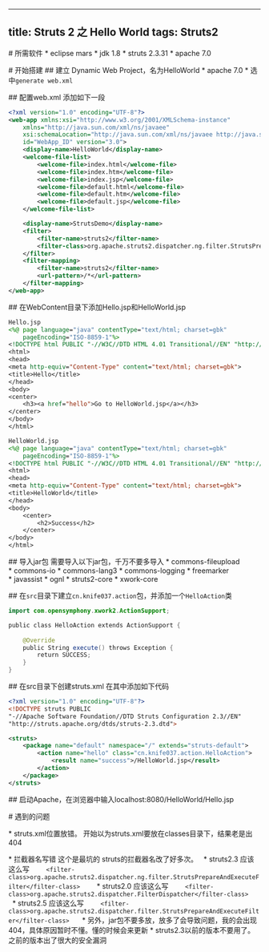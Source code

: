 -----------------------
title: Struts 2 之 Hello World
tags: Struts2
-----------------------

# 所需软件
* eclipse mars
* jdk 1.8
* struts 2.3.31
* apache 7.0

# 开始搭建
## 建立 Dynamic Web Project，名为HelloWorld
* apache 7.0
* 选中`generate web.xml`

## 配置web.xml
添加如下一段

```xml
<?xml version="1.0" encoding="UTF-8"?>
<web-app xmlns:xsi="http://www.w3.org/2001/XMLSchema-instance"
    xmlns="http://java.sun.com/xml/ns/javaee"
    xsi:schemaLocation="http://java.sun.com/xml/ns/javaee http://java.sun.com/xml/ns/javaee/web-app_3_0.xsd"
    id="WebApp_ID" version="3.0">
    <display-name>HelloWorld</display-name>
    <welcome-file-list>
        <welcome-file>index.html</welcome-file>
        <welcome-file>index.htm</welcome-file>
        <welcome-file>index.jsp</welcome-file>
        <welcome-file>default.html</welcome-file>
        <welcome-file>default.htm</welcome-file>
        <welcome-file>default.jsp</welcome-file>
    </welcome-file-list>

    <display-name>StrutsDemo</display-name>
    <filter>
        <filter-name>struts2</filter-name>
        <filter-class>org.apache.struts2.dispatcher.ng.filter.StrutsPrepareAndExecuteFilter</filter-class>
    </filter>
    <filter-mapping>
        <filter-name>struts2</filter-name>
        <url-pattern>/*</url-pattern>
    </filter-mapping>
</web-app>
```
## 在WebContent目录下添加Hello.jsp和HelloWorld.jsp
```jsp
Hello.jsp
<%@ page language="java" contentType="text/html; charset=gbk"
    pageEncoding="ISO-8859-1"%>
<!DOCTYPE html PUBLIC "-//W3C//DTD HTML 4.01 Transitional//EN" "http://www.w3.org/TR/html4/loose.dtd">
<html>
<head>
<meta http-equiv="Content-Type" content="text/html; charset=gbk">
<title>Hello</title>
</head>
<body>
<center>
    <h3><a href="hello">Go to HelloWorld.jsp</a></h3>
</center>
</body>
</html>

HelloWorld.jsp
<%@ page language="java" contentType="text/html; charset=gbk"
    pageEncoding="ISO-8859-1"%>
<!DOCTYPE html PUBLIC "-//W3C//DTD HTML 4.01 Transitional//EN" "http://www.w3.org/TR/html4/loose.dtd">
<html>
<head>
<meta http-equiv="Content-Type" content="text/html; charset=gbk">
<title>HelloWorld</title>
</head>
<body>
    <center>
        <h2>Success</h2>
    </center>
</body>
</html>
```
## 导入jar包
需要导入以下jar包，千万不要多导入
* commons-fileupload
* commons-io
* commons-lang3
* commons-logging
* freemarker
* javassist
* ognl
* struts2-core
* xwork-core

## 在`src`目录下建立`cn.knife037.action`包，并添加一个`HelloAction`类

```java
import com.opensymphony.xwork2.ActionSupport;

public class HelloAction extends ActionSupport {
    
    @Override
    public String execute() throws Exception {
        return SUCCESS;
    }
}
```

## 在src目录下创建struts.xml
在其中添加如下代码
```xml
<?xml version="1.0" encoding="UTF-8"?>
<!DOCTYPE struts PUBLIC
"-//Apache Software Foundation//DTD Struts Configuration 2.3//EN"
"http://struts.apache.org/dtds/struts-2.3.dtd">

<struts>
    <package name="default" namespace="/" extends="struts-default">
        <action name="hello" class="cn.knife037.action.HelloAction">
            <result name="success">/HelloWorld.jsp</result>
        </action>
    </package>
</struts>
```
## 启动Apache，在浏览器中输入localhost:8080/HelloWorld/Hello.jsp

# 遇到的问题

* struts.xml位置放错。
开始以为struts.xml要放在classes目录下，结果老是出404

* 拦截器名写错
这个是最坑的
struts的拦截器名改了好多次。
  * struts2.3 应该这么写
  ```
  <filter-class>org.apache.struts2.dispatcher.ng.filter.StrutsPrepareAndExecuteFilter</filter-class>
  ```
  * struts2.0 应该这么写
  ```
  <filter-class>org.apache.struts2.dispatcher.FilterDispatcher</filter-class>
  ```
  * struts2.5 应该这么写
  ```
  <filter-class>org.apache.struts2.dispatcher.filter.StrutsPrepareAndExecuteFilter</filter-class>
  ```
* 另外，jar包不要多放，放多了会导致问题，我的会出现404，具体原因暂时不懂。懂的时候会来更新
* struts2.3以前的版本不要用了。之前的版本出了很大的安全漏洞

